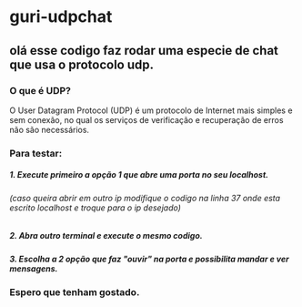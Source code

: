 # guri-udpchat

## olá esse codigo faz rodar uma especie de chat que usa o protocolo udp.
### O que é UDP?
O User Datagram Protocol (UDP) é um protocolo de Internet mais simples e sem conexão, no qual os serviços de verificação e recuperação de erros não são necessários.

### Para testar:
##### 1. Execute primeiro a opção 1 que abre uma porta no seu localhost.
###### (caso queira abrir em outro ip modifique o codigo na linha 37 onde esta escrito localhost e troque para o ip desejado)
##### 2. Abra outro terminal e execute o mesmo codigo.
##### 3. Escolha a 2 opção que faz "ouvir" na porta e possibilita mandar e ver mensagens.

### Espero que tenham gostado.
